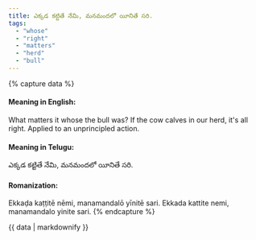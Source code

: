 ```yaml
---
title: ఎక్కడ కట్టితే నేమి, మనమందలో యీనితే సరి.
tags:
  - "whose"
  - "right"
  - "matters"
  - "herd"
  - "bull"
---
```


{% capture data %}
#### Meaning in English:
What matters it whose the bull was? If the cow calves in our herd, it's all right.
Applied to an unprincipled action.

#### Meaning in Telugu:
ఎక్కడ కట్టితే నేమి, మనమందలో యీనితే సరి.

#### Romanization:
Ekkaḍa kaṭṭitē nēmi, manamandalō yīnitē sari.
Ekkada kattite nemi, manamandalo yinite sari.
{% endcapture %}

{{ data | markdownify }}

